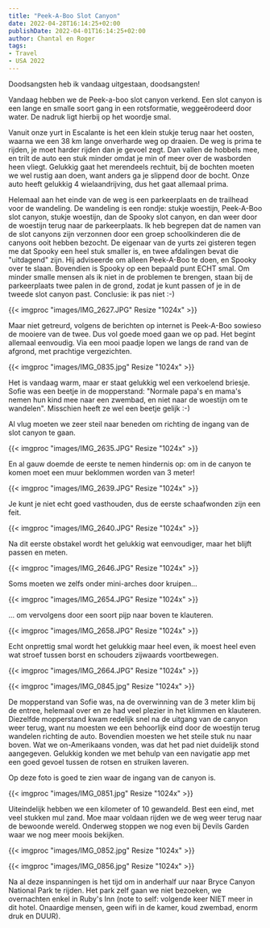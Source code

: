 ```yaml
---
title: "Peek-A-Boo Slot Canyon"
date: 2022-04-28T16:14:25+02:00
publishDate: 2022-04-01T16:14:25+02:00
author: Chantal en Roger
tags:
- Travel
- USA 2022
---
```


Doodsangsten heb ik vandaag uitgestaan, doodsangsten!

Vandaag hebben we de Peek-a-boo slot canyon verkend. Een slot canyon is een lange en smalle soort gang in een rotsformatie, weggeërodeerd door water. De nadruk ligt hierbij op het woordje smal.

Vanuit onze yurt in Escalante is het een klein stukje terug naar het oosten, waarna we een 38 km lange onverharde weg op draaien. De weg is prima te rijden, je moet harder rijden dan je gevoel zegt. Dan vallen de hobbels mee, en trilt de auto een stuk minder omdat je min of meer over de wasborden heen vliegt. Gelukkig gaat het merendeels rechtuit, bij de bochten moeten we wel rustig aan doen, want anders ga je slippend door de bocht. Onze auto heeft gelukkig 4 wielaandrijving, dus het gaat allemaal prima.

Helemaal aan het einde van de weg is een parkeerplaats en de trailhead voor de wandeling. De wandeling is een rondje: stukje woestijn, Peek-A-Boo slot canyon, stukje woestijn, dan de Spooky slot canyon, en dan weer door de woestijn terug naar de parkeerplaats. Ik heb begrepen dat de namen van de slot canyons zijn verzonnen door een groep schoolkinderen die de canyons ooit hebben bezocht. De eigenaar van de yurts zei gisteren tegen me dat Spooky een heel stuk smaller is, en twee afdalingen bevat die "uitdagend" zijn. Hij adviseerde om alleen Peek-A-Boo te doen, en Spooky over te slaan. Bovendien is Spooky op een bepaald punt ECHT smal. Om minder smalle mensen als ik niet in de problemen te brengen, staan bij de parkeerplaats twee palen in de grond, zodat je kunt passen of je in de tweede slot canyon past. Conclusie: ik pas niet :-)

{{< imgproc "images/IMG_2627.JPG" Resize "1024x" >}}

Maar niet getreurd, volgens de berichten op internet is Peek-A-Boo sowieso de mooiere van de twee. Dus vol goede moed gaan we op pad. Het begint allemaal eenvoudig. Via een mooi paadje lopen we langs de rand van de afgrond, met prachtige vergezichten.

{{< imgproc "images/IMG_0835.jpg" Resize "1024x" >}}

Het is vandaag warm, maar er staat gelukkig wel een verkoelend briesje. Sofie was een beetje in de mopperstand: "Normale papa's en mama's nemen hun kind mee naar een zwembad, en niet naar de woestijn om te wandelen". Misschien heeft ze wel een beetje gelijk :-)

Al vlug moeten we zeer steil naar beneden om richting de ingang van de slot canyon te gaan.

{{< imgproc "images/IMG_2635.JPG" Resize "1024x" >}}

En al gauw doemde de eerste te nemen hindernis op: om in de canyon te komen moet een muur beklommen worden van 3 meter!

{{< imgproc "images/IMG_2639.JPG" Resize "1024x" >}}

Je kunt je niet echt goed vasthouden, dus de eerste schaafwonden zijn een feit.

{{< imgproc "images/IMG_2640.JPG" Resize "1024x" >}}

Na dit eerste obstakel wordt het gelukkig wat eenvoudiger, maar het blijft passen en meten.

{{< imgproc "images/IMG_2646.JPG" Resize "1024x" >}}

Soms moeten we zelfs onder mini-arches door kruipen...

{{< imgproc "images/IMG_2654.JPG" Resize "1024x" >}}

... om vervolgens door een soort pijp naar boven te klauteren.

{{< imgproc "images/IMG_2658.JPG" Resize "1024x" >}}

Echt onprettig smal wordt het gelukkig maar heel even, ik moest heel even wat stroef tussen borst en schouders zijwaards voortbewegen.

{{< imgproc "images/IMG_2664.JPG" Resize "1024x" >}}

{{< imgproc "images/IMG_0845.jpg" Resize "1024x" >}}

De mopperstand van Sofie was, na de overwinning van de 3 meter klim bij de entree, helemaal over en ze had veel plezier in het klimmen en klauteren. Diezelfde mopperstand kwam redelijk snel na de uitgang van de canyon weer terug, want nu moesten we een behoorlijk eind door de woestijn terug wandelen richting de auto. Bovendien moesten we het steile stuk nu naar boven. Wat we on-Amerikaans vonden, was dat het pad niet duidelijk stond aangegeven. Gelukkig konden we met behulp van een navigatie app met een goed gevoel tussen de rotsen en struiken laveren.

Op deze foto is goed te zien waar de ingang van de canyon is.

{{< imgproc "images/IMG_0851.jpg" Resize "1024x" >}}

Uiteindelijk hebben we een kilometer of 10 gewandeld. Best een eind, met veel stukken mul zand. Moe maar voldaan rijden we de weg weer terug naar de bewoonde wereld. Onderweg stoppen we nog even bij Devils Garden waar we nog meer moois bekijken.

{{< imgproc "images/IMG_0852.jpg" Resize "1024x" >}}

{{< imgproc "images/IMG_0856.jpg" Resize "1024x" >}}

Na al deze inspanningen is het tijd om in anderhalf uur naar Bryce Canyon National Park te rijden. Het park zelf gaan we niet bezoeken, we overnachten enkel in Ruby's Inn (note to self: volgende keer NIET meer in dit hotel. Onaardige mensen, geen wifi in de kamer, koud zwembad, enorm druk en DUUR).
